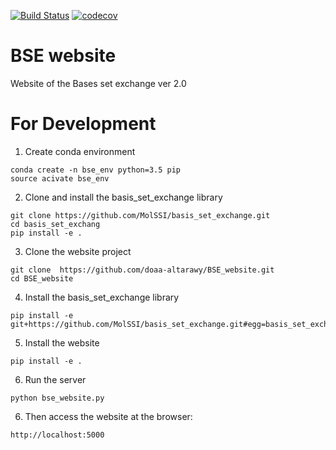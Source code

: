 [![Build Status](https://travis-ci.org/doaa-altarawy/BSE_website.svg?branch=master)](https://travis-ci.org/doaa-altarawy/BSE_website)
[![codecov](https://codecov.io/gh/doaa-altarawy/BSE_website/branch/master/graph/badge.svg)](https://codecov.io/gh/doaa-altarawy/BSE_website)

# BSE website
Website of the Bases set exchange ver 2.0

# For Development


1. Create conda environment
```
conda create -n bse_env python=3.5 pip
source acivate bse_env
```

2. Clone and install the basis_set_exchange library
```
git clone https://github.com/MolSSI/basis_set_exchange.git
cd basis_set_exchang
pip install -e .
```

3. Clone the website project
```
git clone  https://github.com/doaa-altarawy/BSE_website.git
cd BSE_website
```

4. Install the basis_set_exchange library
```
pip install -e git+https://github.com/MolSSI/basis_set_exchange.git#egg=basis_set_exchange
```

5. Install the website
```
pip install -e .
```

6. Run the server
```
python bse_website.py
```

6. Then access the website at the browser:
```
http://localhost:5000
```

